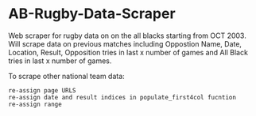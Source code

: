 # AB-Rugby-Data-Scraper
Web scraper for rugby data on on the all blacks starting from OCT 2003. Will scrape data on previous matches including Oppostion Name, Date, Location, Result, Opposition tries in last x number of games and All Black tries in last x number of games.

To scrape other national team data:

    re-assign page URLS
    re-assign date and result indices in populate_first4col fucntion
    re-assign range
